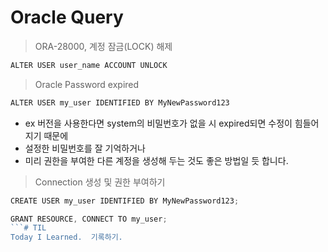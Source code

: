 # Oracle Query

> ORA-28000, 계정 잠금(LOCK) 해제

```jsx
ALTER USER user_name ACCOUNT UNLOCK
```

> Oracle Password expired

```jsx
ALTER USER my_user IDENTIFIED BY MyNewPassword123
```

- ex 버전을 사용한다면 system의 비밀번호가 없을 시 expired되면 수정이 힘들어 지기 때문에
- 설정한 비밀번호를 잘 기억하거나
- 미리 권한을 부여한 다른 계정을 생성해 두는 것도 좋은 방법일 듯 합니다.

> Connection 생성 및 권한 부여하기

```jsx
CREATE USER my_user IDENTIFIED BY MyNewPassword123;

GRANT RESOURCE, CONNECT TO my_user;
```# TIL
Today I Learned.  기록하기.
